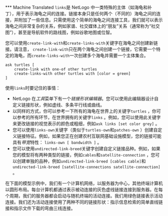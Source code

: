 ﻿*** Machine Translated
`links`是 NetLogo 中一类特殊的主体（如海龟和补丁），用于表示海龟之间的连接。链接本身只是任何两个（不同的）海龟之间的连接，并附加了一些信息。只需使用这个简单的海龟之间连接工具，我们就可以表示海龟之间非常复杂的关系，例如家谱、社交媒体上的“朋友”关系（通常称为“社交图”），甚至是导航软件的路线图，例如谷歌地图或位智。

您可以使用`create-link-with`和`create-links-with`关键字在海龟之间创建新链接。请注意， `create-link-with`只在两个海龟之间创建一个链接，它需要一个特定的海龟，而`create-links-with`一次创建多个海龟并需要一个主体集合。



```
ask turtles [
	create-link with one-of other turtles
	create-links-with other turtles with [color = green]
]
```


使用`links`时要记住的事情：

- NetLogo 在*工具*菜单下有一个*链接形状编辑器*。您可以使用此编辑器设计自定义链接形状，例如虚线、多条平行线或曲线。
- 以同样的方式，你可以参考一下所有的海龟在世界上的关键字`turtles` ，你可以参考的所有环节，在世界拥有的关键字`links` 。例如，您可以使用此关键字来更改链接的视觉表示的颜色或粗细，例如`ask links [set color grey]` 。
- 您可以使用`links-own`关键字（类似于`turtles-own`和`patches-own` ）创建自定义链接特征。例如，如果您正在创建农村互联网基础设施模型，您的链接可能具有*带宽*特性： `links-own [ bandwidth ]` 。
- 您可以使用`undirected-link-breed`关键字创建自定义链接品种。例如，如果您的模型将有两种类型的链接，例如`cables`和`satellite-connection` ，您可以创建单独的品种，例如`undirected-link-breed [cables cable]`和`undirected-link-breed [satellite-connections satellite-connection]` 。


在下面的模型示例中，我们有一个计算机网络，以服务器为中心，其他终端计算机以圆形布局。每台计算机都通过表示被动连接的灰色虚线链接连接到服务器。在每个周期，我们的服务器都会启动与随机终端的活动连接。我们用绿色链接表示活动连接。我们还为活动连接使用了两种不同的链接形状：指示信息检索的简单直线链接和指示文件下载的弯曲三线连接。